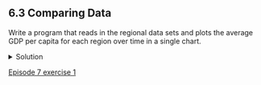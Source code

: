 ## 6.3 Comparing Data

Write a program that reads in the regional data sets and plots the average GDP per capita for each region over time in a single chart.

<details>
  <summary>
    Solution
  </summary>

  This solution builds a useful legend by using the string <code>split</code> method to extract the <code>region</code> from the path ‘data/gapminder_gdp_a_specific_region.csv’.

  <pre>
import glob
import pandas as pd
import matplotlib.pyplot as plt
fig, ax = plt.subplots(1,1)
for filename in glob.glob('data/gapminder_gdp*.csv'):
    dataframe = pd.read_csv(filename)
    # extract <region> from the filename, expected to be in the format 'data/gapminder_gdp_<region>.csv'.
    # we will split the string using the split method and `_` as our separator,
    # retrieve the last string in the list that split returns (`<region>.csv`), 
    # and then remove the `.csv` extension from that string.
    region = filename.split('_')[-1][:-4] 
    dataframe.mean().plot(ax=ax, label=region)
plt.legend()
plt.show()
</pre>

</details>

[Episode 7 exercise 1](episode7_ex1.md)

